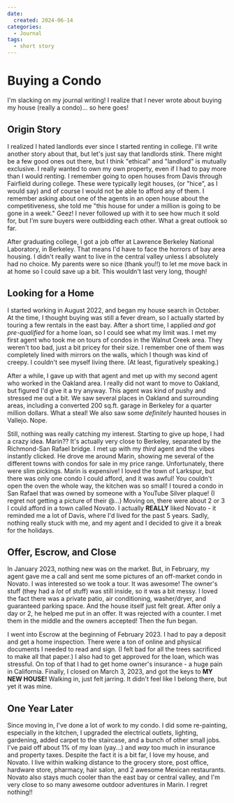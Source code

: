 ```yaml
---
date:
  created: 2024-06-14
categories:
  - Journal
tags:
  - short story
---
```

# Buying a Condo

I'm slacking on my journal writing! I realize that I never wrote about buying my house (really a condo)... so here goes!

<!-- more -->

## Origin Story

I realized I hated landlords ever since I started renting in college. I'll write another story about that, but let's just say that landlords stink. There might be a few good ones out there, but I think "ethical" and "landlord" is mutually exclusive. I really wanted to own my own property, even if I had to pay more than I would renting. I remember going to open houses from Davis through Fairfield during college. These were typically legit houses, (or "hice", as I would say) and of course I would not be able to afford any of them. I remember asking about one of the agents in an open house about the competitiveness, she told me "this house for under a million is going to be gone in a week." Geez! I never followed up with it to see how much it sold for, but I'm sure buyers were outbidding each other. What a great outlook so far.

After graduating college, I got a job offer at Lawrence Berkeley National Laboratory, in Berkeley. That means I'd have to face the horrors of bay area housing. I didn't really want to live in the central valley unless I absolutely had no choice. My parents were so nice (thank you!!) to let me move back in at home so I could save up a bit. This wouldn't last very long, though!

## Looking for a Home

I started working in August 2022, and began my house search in October. At the time, I thought buying was still a fever dream, so I actually started by touring a few rentals in the east bay. After a short time, I applied *and got pre-qualified* for a home loan, so I could see what my limit was. I met my first agent who took me on tours of condos in the Walnut Creek area. They weren't too bad, just a bit pricey for their size. I remember one of them was completely lined with mirrors on the walls, which I though was kind of creepy. I couldn't see myself living there. (At least, figuratively speaking.)

After a while, I gave up with that agent and met up with my second agent who worked in the Oakland area. I really did not want to move to Oakland, but figured I'd give it a try anyway. This agent was kind of pushy and stressed me out a bit. We saw several places in Oakland and surrounding areas, including a converted 200 sq.ft. garage in Berkeley for a quarter million dollars. What a steal! We also saw some *definitely* haunted houses in Vallejo. Nope.

Still, nothing was really catching my interest. Starting to give up hope, I had a crazy idea. Marin?? It's actually very close to Berkeley, separated by the Richmond-San Rafael bridge. I met up with my *third* agent and the vibes instantly clicked. He drove me around Marin, showing me several of the different towns with condos for sale in my price range. Unfortunately, there were slim pickings. Marin is expensive! I loved the town of Larkspur, but there was only one condo I could afford, and it was awful! You couldn't open the oven the whole way, the kitchen was so small! I toured a condo in San Rafael that was owned by someone with a YouTube Silver plaque! (I regret not getting a picture of their @...) Moving on, there were about 2 or 3 I could afford in a town called Novato. I actually **REALLY** liked Novato - it reminded me a lot of Davis, where I'd lived for the past 5 years. Sadly, nothing really stuck with me, and my agent and I decided to give it a break for the holidays.

## Offer, Escrow, and Close

In January 2023, nothing new was on the market. But, in February, my agent gave me a call and sent me some pictures of an off-market condo in Novato. I was interested so we took a tour. It was awesome! The owner's stuff (they had a *lot* of stuff) was still inside, so it was a bit messy. I loved the fact there was a private patio, air conditioning, washer/dryer, and guaranteed parking space. And the house itself just felt great. After only a day or 2, he helped me put in an offer. It was rejected with a counter. I met them in the middle and the owners accepted! Then the fun began.

I went into Escrow at the beginning of February 2023. I had to pay a deposit and get a home inspection. There were a ton of online and physical documents I needed to read and sign. (I felt bad for all the trees sacrificed to make all that paper.) I also had to get approved for the loan, which was stressful. On top of that I had to get home owner's insurance - a huge pain in California. Finally, I closed on March 3, 2023, and got the keys to **MY NEW HOUSE!** Walking in, just felt jarring. It didn't feel like I belong there, but yet it was mine.

## One Year Later

Since moving in, I've done a lot of work to my condo. I did some re-painting, especially in the kitchen, I upgraded the electrical outlets, lighting, gardening, added carpet to the staircase, and a bunch of other small jobs. I've paid off about 1% of my loan (yay...) and *way* too much in insurance and property taxes. Despite the fact it is a bit far, I love my house, and Novato. I live within walking distance to the grocery store, post office, hardware store, pharmacy, hair salon, and 2 awesome Mexican restaurants. Novato also stays much cooler than the east bay or central valley, and I'm very close to so many awesome outdoor adventures in Marin. I regret nothing!!